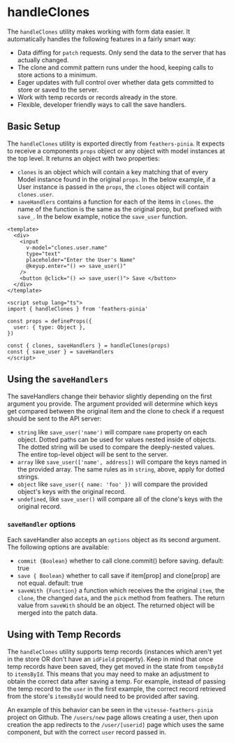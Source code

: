 # handleClones

The `handleClones` utility makes working with form data easier.  It automatically handles the following features in a fairly smart way:

- Data diffing for `patch` requests. Only send the data to the server that has actually changed.
- The clone and commit pattern runs under the hood, keeping calls to store actions to a minimum.
- Eager updates with full control over whether data gets committed to store or saved to the server.
- Work with temp records or records already in the store.
- Flexible, developer friendly ways to call the save handlers.

## Basic Setup

The `handleClones` utility is exported directly from `feathers-pinia`.  It expects to receive a components `props` object or any object with model instances at the top level. It returns an object with two properties:

- `clones` is an object which will contain a key matching that of every Model instance found in the original `props`. In the below example, if a User instance is passed in the `props`, the `clones` object will contain `clones.user`.
- `saveHandlers` contains a function for each of the items in `clones`. the name of the function is the same as the original prop, but prefixed with `save_`.  In the below example, notice the `save_user` function.

```vue
<template>
  <div>
    <input
      v-model="clones.user.name"
      type="text"
      placeholder="Enter the User's Name"
      @keyup.enter="() => save_user()"
    />
    <button @click="() => save_user()"> Save </button>
  </div>
</template>

<script setup lang="ts">
import { handleClones } from 'feathers-pinia'

const props = defineProps({
  user: { type: Object },
})

const { clones, saveHandlers } = handleClones(props)
const { save_user } = saveHandlers
</script>
```

## Using the `saveHandlers`

The saveHandlers change their behavior slightly depending on the first argument you provide.  The argument provided will determine which keys get compared between the original item and the clone to check if a request should be sent to the API server:

- `string` like `save_user('name')` will compare `name` property on each object. Dotted paths can be used for values nested inside of objects. The dotted string will be used to compare the deeply-nested values. The entire top-level object will be sent to the server.
- `array` like `save_user(['name', address])` will compare the keys named in the provided array. The same rules as in `string`, above, apply for dotted strings.
- `object` like `save_user({ name: 'foo' })` will compare the provided object's keys with the original record.
- `undefined`, like `save_user()` will compare all of the clone's keys with the original record.

### `saveHandler` options

Each saveHandler also accepts an `options` object as its second argument.  The following options are available:

- `commit {Boolean}` whether to call clone.commit() before saving. default: true
- `save { Boolean}` whether to call save if item[prop] and clone[prop] are not equal. default: true
- `saveWith {Function}` a function which receives the the original `item`, the `clone`, the changed `data`, and the `pick` method from feathers. The return value from `saveWith` should be an object. The returned object will be merged into the patch data.

## Using with Temp Records

The `handleClones` utility supports temp records (instances which aren't yet in the store OR don't have an `idField` property).  Keep in mind that once temp records have been saved, they get moved in the state from `tempsById` to `itemsById`.  This means that you may need to make an adjustment to obtain the correct data after saving a temp. For example, instead of passing the temp record to the `user` in the first example, the correct record retrieved from the store's `itemsById` would need to be provided after saving.

An example of this behavior can be seen in the `vitesse-feathers-pinia` project on Github. The `/users/new` page allows creating a user, then upon creation the app redirects to the `/user/[userid]` page which uses the same component, but with the correct `user` record passed in.
